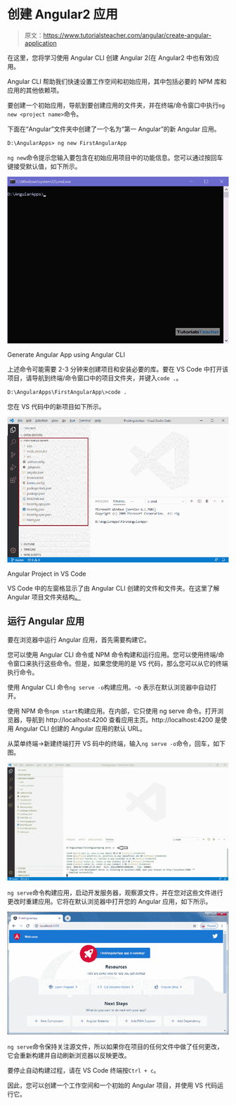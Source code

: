 # 创建 Angular2 应用

> 原文：<https://www.tutorialsteacher.com/angular/create-angular-application>

在这里，您将学习使用 Angular CLI 创建 Angular 2(在 Angular2 中也有效)应用。

Angular CLI 帮助我们快速设置工作空间和初始应用，其中包括必要的 NPM 库和应用的其他依赖项。

要创建一个初始应用，导航到要创建应用的文件夹，并在终端/命令窗口中执行`ng new <project name>`命令。

下面在“Angular”文件夹中创建了一个名为“第一 Angular”的新 Angular 应用。

```html
D:\AngularApps> ng new FirstAngularApp
```

`ng new`命令提示您输入要包含在初始应用项目中的功能信息。您可以通过按回车键接受默认值，如下所示。

[![](img/0e896dd41472f6ed5a1629ba8036e1ce.png)](../../Content/images/angular/create-angular-app.gif)

Generate Angular App using Angular CLI



上述命令可能需要 2-3 分钟来创建项目和安装必要的库。要在 VS Code 中打开该项目，请导航到终端/命令窗口中的项目文件夹，并键入`code .`。

```html
D:\AngularApps\FirstAngularApp\>code .
```

您在 VS 代码中的新项目如下所示。

[![](img/649b20fb7ceef063a1b4ce8bd4bfa2fc.png)](../../Content/images/angular/angular-project.png)

Angular Project in VS Code



VS Code 中的左窗格显示了由 Angular CLI 创建的文件和文件夹。在这里了解 Angular 项目文件夹结构[。](https://angular.io/guide/file-structure)

## 运行 Angular 应用

要在浏览器中运行 Angular 应用，首先需要构建它。

您可以使用 Angular CLI 命令或 NPM 命令构建和运行应用。您可以使用终端/命令窗口来执行这些命令。但是，如果您使用的是 VS 代码，那么您可以从它的终端执行命令。

使用 Angular CLI 命令`ng serve -o`构建应用。-o 表示在默认浏览器中自动打开。

使用 NPM 命令`npm start`构建应用。在内部，它只使用 ng serve 命令。打开浏览器，导航到 http://localhost:4200 查看应用主页。http://localhost:4200 是使用 Angular CLI 创建的 Angular 应用的默认 URL。

从菜单终端->新建终端打开 VS 码中的终端，输入`ng serve -o`命令，回车，如下图。

[![](img/58b49df2836324c75823c954b18ede1a.png)](../../Content/images/angular/run-angular-app.png)





`ng serve`命令构建应用，启动开发服务器，观察源文件，并在您对这些文件进行更改时重建应用。它将在默认浏览器中打开您的 Angular 应用，如下所示。

[![](img/738cdd4145823fc8f32d273ebfa4b467.png)](../../Content/images/angular/angular-app.png)





`ng serve`命令保持关注源文件，所以如果你在项目的任何文件中做了任何更改，它会重新构建并自动刷新浏览器以反映更改。

要停止自动构建过程，请在 VS Code 终端按`Ctrl + c`。

因此，您可以创建一个工作空间和一个初始的 Angular 项目，并使用 VS 代码运行它。